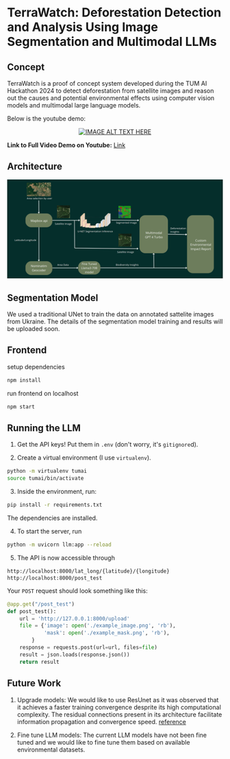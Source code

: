 # TerraWatch: Deforestation Detection and Analysis Using Image Segmentation and Multimodal LLMs

## Concept

TerraWatch is a proof of concept system developed during the TUM AI Hackathon 2024 to detect deforestation from satellite images and reason out the causes and potential environmental effects using computer vision models and multimodal large language models.

Below is the youtube demo: 

<div align="center">
  <a href="https://www.youtube.com/watch?v=3_woHe52Zwk">
    <img src="https://img.youtube.com/vi/3_woHe52Zwk/0.jpg" alt="IMAGE ALT TEXT HERE">
  </a>
</div>




**Link to Full Video Demo on Youtube:** [Link](https://www.youtube.com/watch?v=3_woHe52Zwk)


## Architecture

![TerraWatch Architecture](./assets/architecture%20diagram.png)


## Segmentation Model

We used a traditional UNet to train the data on annotated sattelite images from Ukraine. The details of the segmentation model training and results will be uploaded soon. 

## Frontend

setup dependencies

```bash 
npm install
```

run frontend on localhost

```bash
npm start
```

## Running the LLM

1. Get the API keys! Put them in `.env` (don't worry, it's `gitignore`d).

2. Create a virtual environment (I use `virtualenv`).
```bash
python -m virtualenv tumai
source tumai/bin/activate
```

3. Inside the environment, run:
```bash
pip install -r requirements.txt
```
The dependencies are installed. 

4. To start the server, run
```bash
python -m uvicorn llm:app --reload
```

5. The API is now accessible through
```url
http://localhost:8000/lat_long/{latitude}/{longitude}
http://localhost:8000/post_test
```

Your `POST` request should look something like this:
```python
@app.get("/post_test")
def post_test():
    url = 'http://127.0.0.1:8000/upload'
    file = {'image': open('./example_image.png', 'rb'),
            'mask': open('./example_mask.png', 'rb'),
        }
    response = requests.post(url=url, files=file)
    result = json.loads(response.json())
    return result
```

## Future Work 

1. Upgrade models: We would like to use ResUnet as it was observed that it achieves a faster training convergence desprite its high computational complexity. The residual connections present in its architecture facilitate information propagation and convergence speed. [reference](https://www.mdpi.com/2072-4292/13/24/5084)

2. Fine tune LLM models: The current LLM models have not been fine tuned and we would like to fine tune them based on available environmental datasets. 